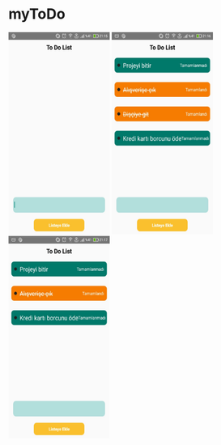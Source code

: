 # myToDo

<p float="left">
<img src="images/one.jpg" width="200" height="400" >
<img src="images/two.jpg" width="200" height="400" >
<img src="images/three.jpg" width="200" height="400" >
</p>

